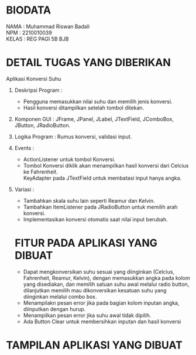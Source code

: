 # BIODATA
NAMA  : Muhammad Riswan Badali<br>
NPM   : 2210010039<br>
KELAS : REG PAGI 5B BJB<br>

# DETAIL TUGAS YANG DIBERIKAN
Aplikasi Konversi Suhu<br>
1. Deskripsi Program :<br>
   - Pengguna memasukkan nilai suhu dan memilih jenis konversi.<br>
   - Hasil konversi ditampilkan setelah tombol ditekan.<br>
2. Komponen GUI : JFrame, JPanel, JLabel, JTextField, JComboBox, JButton, JRadioButton.<br>
3. Logika Program : Rumus konversi, validasi input.<br>
4. Events :<br>
   - ActionListener untuk tombol Konversi.<br>
   - Tombol Konversi diklik akan menampilkan hasil konversi dari Celcius ke Fahrenheit.<br>
   KeyAdapter pada JTextField untuk membatasi input hanya angka.<br>
5. Variasi :<br>
   - Tambahkan skala suhu lain seperti Reamur dan Kelvin.<br>
   - Tambahkan ItemListener pada JRadioButton untuk memilih arah konversi.<br>
   - Implementasikan konversi otomatis saat nilai input berubah.<br>

   # FITUR PADA APLIKASI YANG DIBUAT
   - Dapat mengkonversikan suhu sesuai yang diinginkan (Celcius, Fahrenheit, Reamur, Kelvin), dengan memasukkan angka pada kolom yang disediakan, dan memilih satuan suhu awal melalui radio button, dilanjutkan memilih mau dikonversikan kesatuan suhu yang diinginkan melalui combo box.<br>
   - Menampilakn pesan error jika pada bagian kolom inputan angka, diinputkan dengan hurup.<br>
   - Menampilkan pesan error jika suhu awal tidak dipilih.
   - Ada Button Clear untuk membersihkan inputan dan hasil konversi
   
# TAMPILAN APLIKASI YANG DIBUAT
